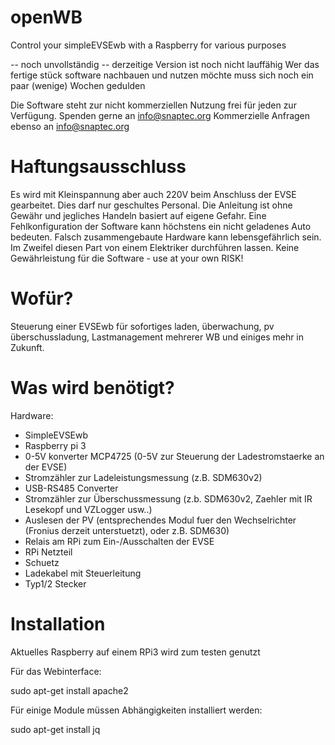 # openWB
Control your simpleEVSEwb with a Raspberry for various purposes

-- noch unvollständig --
derzeitige Version ist noch nicht lauffähig
Wer das fertige stück software nachbauen und nutzen möchte muss sich noch ein paar (wenige) Wochen gedulden


Die Software steht zur nicht kommerziellen Nutzung frei für jeden zur Verfügung.
Spenden gerne an info@snaptec.org
Kommerzielle Anfragen ebenso an info@snaptec.org

# Haftungsausschluss
Es wird mit Kleinspannung aber auch 220V beim Anschluss der EVSE gearbeitet. 
Dies darf nur geschultes Personal. Die Anleitung ist ohne Gewähr und jegliches Handeln basiert auf eigene Gefahr.
Eine Fehlkonfiguration der Software kann höchstens ein nicht geladenes Auto bedeuten.
Falsch zusammengebaute Hardware kann lebensgefährlich sein. Im Zweifel diesen Part von einem Elektriker durchführen lassen.
Keine Gewährleistung für die Software - use at your own RISK!

# Wofür?
Steuerung einer EVSEwb für sofortiges laden, überwachung, pv überschussladung, Lastmanagement mehrerer WB und einiges mehr in Zukunft.


# Was wird benötigt?

Hardware:

- SimpleEVSEwb
- Raspberry pi 3
- 0-5V konverter MCP4725 (0-5V zur Steuerung der Ladestromstaerke an der EVSE)
- Stromzähler zur Ladeleistungsmessung (z.B. SDM630v2)
- USB-RS485 Converter
- Stromzähler zur Überschussmessung (z.b. SDM630v2, Zaehler mit IR Lesekopf und VZLogger usw..)
- Auslesen der PV (entsprechendes Modul fuer den Wechselrichter (Fronius derzeit unterstuetzt), oder z.B. SDM630)
- Relais am RPi zum Ein-/Ausschalten der EVSE
- RPi Netzteil
- Schuetz
- Ladekabel mit Steuerleitung
- Typ1/2 Stecker


# Installation



Aktuelles Raspberry auf einem RPi3 wird zum testen genutzt

Für das Webinterface:

sudo apt-get install apache2

Für einige Module müssen Abhängigkeiten installiert werden:

sudo apt-get install jq






